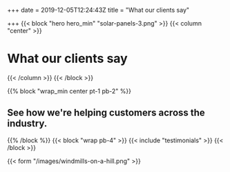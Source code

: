 +++
date = 2019-12-05T12:24:43Z
title = "What our clients say"

+++
{{< block "hero hero_min" "solar-panels-3.png" >}}
{{< column "center" >}}

# What our clients say

{{< /column >}}
{{< /block >}}

{{% block "wrap_min center pt-1 pb-2" %}}

## See how we're helping customers across the industry.

{{% /block %}} 
{{< block "wrap pb-4" >}} {{< include "testimonials" >}} {{< /block >}}

{{< form "/images/windmills-on-a-hill.png" >}}
